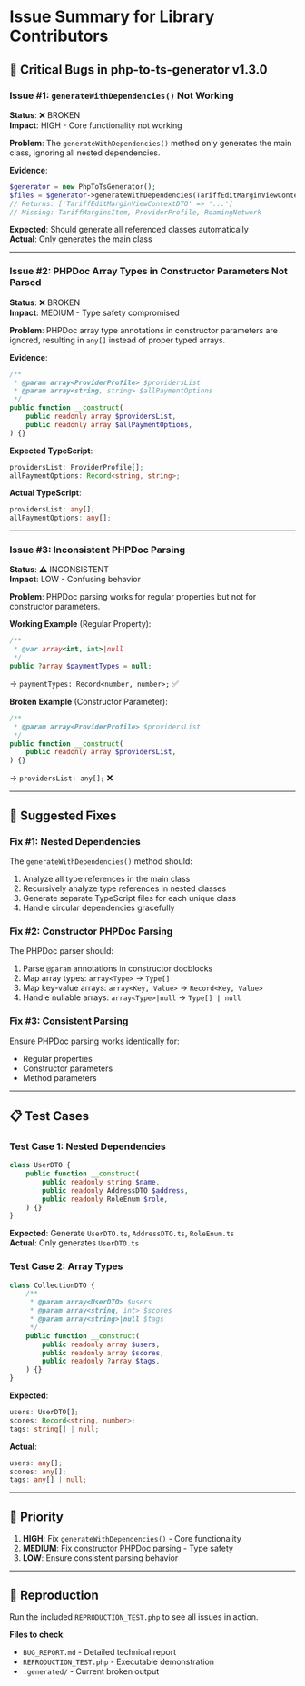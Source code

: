 # Issue Summary for Library Contributors

## 🐛 Critical Bugs in php-to-ts-generator v1.3.0

### Issue #1: `generateWithDependencies()` Not Working
**Status**: ❌ BROKEN  
**Impact**: HIGH - Core functionality not working

**Problem**: The `generateWithDependencies()` method only generates the main class, ignoring all nested dependencies.

**Evidence**:
```php
$generator = new PhpToTsGenerator();
$files = $generator->generateWithDependencies(TariffEditMarginViewContextDTO::class);
// Returns: ['TariffEditMarginViewContextDTO' => '...']
// Missing: TariffMarginsItem, ProviderProfile, RoamingNetwork
```

**Expected**: Should generate all referenced classes automatically  
**Actual**: Only generates the main class

---

### Issue #2: PHPDoc Array Types in Constructor Parameters Not Parsed
**Status**: ❌ BROKEN  
**Impact**: MEDIUM - Type safety compromised

**Problem**: PHPDoc array type annotations in constructor parameters are ignored, resulting in `any[]` instead of proper typed arrays.

**Evidence**:
```php
/**
 * @param array<ProviderProfile> $providersList
 * @param array<string, string> $allPaymentOptions
 */
public function __construct(
    public readonly array $providersList,
    public readonly array $allPaymentOptions,
) {}
```

**Expected TypeScript**:
```typescript
providersList: ProviderProfile[];
allPaymentOptions: Record<string, string>;
```

**Actual TypeScript**:
```typescript
providersList: any[];
allPaymentOptions: any[];
```

---

### Issue #3: Inconsistent PHPDoc Parsing
**Status**: ⚠️ INCONSISTENT  
**Impact**: LOW - Confusing behavior

**Problem**: PHPDoc parsing works for regular properties but not for constructor parameters.

**Working Example** (Regular Property):
```php
/**
 * @var array<int, int>|null
 */
public ?array $paymentTypes = null;
```
→ `paymentTypes: Record<number, number>;` ✅

**Broken Example** (Constructor Parameter):
```php
/**
 * @param array<ProviderProfile> $providersList
 */
public function __construct(
    public readonly array $providersList,
) {}
```
→ `providersList: any[];` ❌

---

## 🔧 Suggested Fixes

### Fix #1: Nested Dependencies
The `generateWithDependencies()` method should:
1. Analyze all type references in the main class
2. Recursively analyze type references in nested classes
3. Generate separate TypeScript files for each unique class
4. Handle circular dependencies gracefully

### Fix #2: Constructor PHPDoc Parsing
The PHPDoc parser should:
1. Parse `@param` annotations in constructor docblocks
2. Map array types: `array<Type>` → `Type[]`
3. Map key-value arrays: `array<Key, Value>` → `Record<Key, Value>`
4. Handle nullable arrays: `array<Type>|null` → `Type[] | null`

### Fix #3: Consistent Parsing
Ensure PHPDoc parsing works identically for:
- Regular properties
- Constructor parameters
- Method parameters

---

## 📋 Test Cases

### Test Case 1: Nested Dependencies
```php
class UserDTO {
    public function __construct(
        public readonly string $name,
        public readonly AddressDTO $address,
        public readonly RoleEnum $role,
    ) {}
}
```

**Expected**: Generate `UserDTO.ts`, `AddressDTO.ts`, `RoleEnum.ts`  
**Actual**: Only generates `UserDTO.ts`

### Test Case 2: Array Types
```php
class CollectionDTO {
    /**
     * @param array<UserDTO> $users
     * @param array<string, int> $scores
     * @param array<string>|null $tags
     */
    public function __construct(
        public readonly array $users,
        public readonly array $scores,
        public readonly ?array $tags,
    ) {}
}
```

**Expected**:
```typescript
users: UserDTO[];
scores: Record<string, number>;
tags: string[] | null;
```

**Actual**:
```typescript
users: any[];
scores: any[];
tags: any[] | null;
```

---

## 🚀 Priority

1. **HIGH**: Fix `generateWithDependencies()` - Core functionality
2. **MEDIUM**: Fix constructor PHPDoc parsing - Type safety
3. **LOW**: Ensure consistent parsing behavior

---

## 📝 Reproduction

Run the included `REPRODUCTION_TEST.php` to see all issues in action.

**Files to check**:
- `BUG_REPORT.md` - Detailed technical report
- `REPRODUCTION_TEST.php` - Executable demonstration
- `.generated/` - Current broken output
